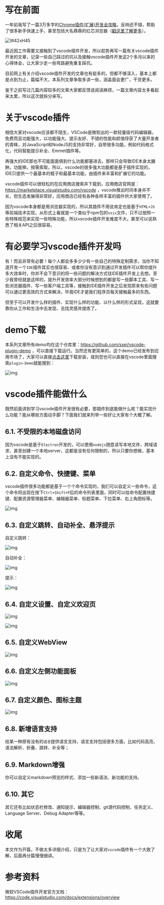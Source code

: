 # 写在前面

一年前我写了一篇3万多字的[Chrome插件(扩展)开发全攻略](http://blog.haoji.me/chrome-plugin-develop.html)，反响还不错，帮助了很多新手快速上手，甚至包括大名鼎鼎的红芯浏览器（[戳这里了解更多](https://www.zhihu.com/question/290426793/answer/470060833)）。

![W42xH45](http://image.haoji.me/201810/20181014_105429_415_9976.png)

最近因工作需要又接触到了vscode插件开发，所以趁势再写一篇有关vscode插件开发的文章，记录一些自己踩过的坑以及接触vscode插件开发这2个多月以来的心得体会，让大家少走一些弯路避免重复踩坑。

目前网上有关介绍vscode插件开发的文章也有挺多的，但都不够深入，基本上都是点到为止，篇幅不大，本系列文章争取多讲一些，涵盖面会更广，干货更多。

鉴于之前写过几篇内容较多的文章大家都反馈说阅读麻烦，一篇文章内容太多看起来太累，所以这次就拆分来写。

# 关于vscode插件

相信大家对vscode应该都不陌生，VSCode是微软出的一款轻量级代码编辑器，免费而且功能强大，以功能强大、提示友好、不错的性能和颜值俘获了大量开发者的青睐，对JavaScript和NodeJS的支持非常好，自带很多功能，例如代码格式化，代码智能提示补全、Emmet插件等。

再强大的IDE那也不可能面面俱到什么功能都塞进去，那样只会导致IDE本身太臃肿。功能嘛，按需索取，所以，vscode的很多强大功能都是基于插件实现的，IDE只提供一个最基本的框子和最基本功能，由插件来丰富和扩展它的功能。

vscode插件可以很轻松的在应用商店搜索并下载到，应用商店官网是：https://marketplace.visualstudio.com/vscode ，vscode推出时间本身并不长，但生态发展得非常好，应用商店已经有各种各样丰富的插件供大家使用了。

因为vscode本身都是用浏览器实现的，所以其插件不用说肯定也是基于`HTML+JS`等前端技术实现，从形式上看就是一个类似于npm包的`vsix`文件，只不过按照一些特殊规范来实现一些特殊功能，所以vscode插件开发难度不大，甚至可以说熟悉了相关API之后很容易。

# 有必要学习vscode插件开发吗

有！而且非常有必要！每个人都会多多少少有一些自己的特殊定制需求，当你不知道开发一个`IDE`插件其实也很容易、或者你没有意识到通过开发插件可以帮你提升多大效率时，你并不会下意识的将一些问题的解决方式往IDE插件开发上去想。至少我曾经就是这样的，提升开发效率大部分时候想到的都是写一些脚本工具、写一些浏览器插件、写一些客户端工具等，接触到IDE插件开发之后发现原来有些问题可以通过更高效的方式来解决，毕竟IDE才是我们程序员每天接触最多的东西。

但至于可以开发什么样的插件、实现什么样的功能、以什么样的形式呈现，这就要靠你从工作和生活中去发现、去找灵感并提炼了。

# demo下载

本系列文章所有demo均在这个仓库里：https://github.com/sxei/vscode-plugin-demo ，可以直接下载运行。当然还有更简单的，这个demo已经发布到应用市场了，大家可以直接[点击这里](https://marketplace.visualstudio.com/items?itemName=sxei.vscode-plugin-demo)下载安装，或则您也可以直接在vscode里面搜索`plugin-Demo`就能搜到：

![img](https://img2018.cnblogs.com/blog/352797/201810/352797-20181015101324288-1202742122.png)

# vscode插件能做什么

既然前面讲到学习vscode插件开发很有必要，那插件到底能做什么呢？能实现什么功能？能从哪些方面动手脚？下面我们就来列举一些好让大家有个大概了解。

## 6.1. 不受限的本地磁盘访问

因为vscode是基于`Electron`开发的，可以使用`nodejs`随意读写本地文件、跨域请求、甚至创建一个本地server，这都是没有任何限制的，所以只要你想做，基本上没有不能实现的。

## 6.2. 自定义命令、快捷键、菜单

vscode插件很多功能都是基于一个个命令实现的，我们可以自定义一些命令，这个命令将出现在按下`Ctrl+Shift+P`后的命令列表里面，同时可以给命令配置快捷键、配置资源管理器菜单、编辑器菜单、标题菜单、下拉菜单、右上角图标等。

![img](https://img2018.cnblogs.com/blog/352797/201810/352797-20181015101349914-1994259638.png)

## 6.3. 自定义跳转、自动补全、悬浮提示

自定义跳转：

![img](https://img2018.cnblogs.com/blog/352797/201810/352797-20181015101421764-2089275538.gif)

自动补全：

![img](https://img2018.cnblogs.com/blog/352797/201810/352797-20181015101448055-145594257.png)

提示：

![img](https://img2018.cnblogs.com/blog/352797/201810/352797-20181015101507639-707870999.png)

## 6.4. 自定义设置、自定义欢迎页

![img](https://img2018.cnblogs.com/blog/352797/201810/352797-20181015101541982-1183236613.png)

![img](https://img2018.cnblogs.com/blog/352797/201810/352797-20181015101601103-87283816.png)

## 6.5. 自定义WebView

![img](https://img2018.cnblogs.com/blog/352797/201810/352797-20181015101611601-771339727.png)

## 6.6. 自定义左侧功能面板

![img](https://img2018.cnblogs.com/blog/352797/201810/352797-20181015101631347-61721355.png)

## 6.7. 自定义颜色、图标主题

![img](https://img2018.cnblogs.com/blog/352797/201810/352797-20181015101649341-1426527133.png)

## 6.8. 新增语言支持

给某一种原有没有的`语言`提供语言支持，语言支持包括很多方面，比如代码高亮、语法解析、折叠、跳转、补全等；

## 6.9. Markdown增强

你可以自定义markdown预览的样式、添加一些新语法、新功能的支持。

## 6.10. 其它

其它还有比如状态栏修改、通知提示、编辑器控制、git源代码控制、任务定义、Language Server、Debug Adapter等等。

# 收尾

本文作为开篇，不做太多详细介绍，只是为了让大家对`vscode`插件有一个大致了解，后面再分篇慢慢细讲。

# 参考资料

微软VSCode插件开发官方文档：https://code.visualstudio.com/docs/extensions/overview